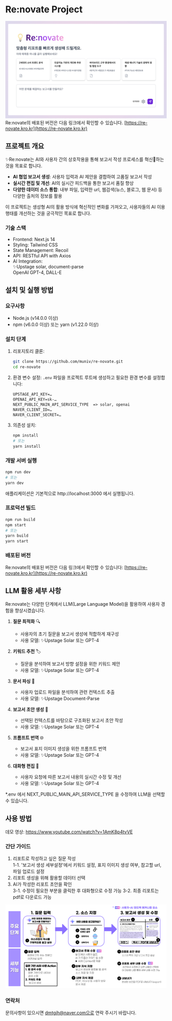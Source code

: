 # Re:novate Project

![Re-novate 첫 화면](./images/re-novate-home-screen.png)
Re:novate의 배포된 버전은 다음 링크에서 확인할 수 있습니다.  [https://re-novate.kro.kr](https://re-novate.kro.kr)



## 프로젝트 개요

✨Re:novate는 AI와 사용자 간의 상호작용을 통해 보고서 작성 프로세스를 혁신🚀하는 것을 목표로 합니다.

-  **AI 협업 보고서 생성**: 사용자 입력과 AI 제안을 결합하여 고품질 보고서 작성
-  **실시간 편집 및 개선**: AI의 실시간 피드백을 통한 보고서 품질 향상
-  **다양한 데이터 소스 통합**: 내부 파일, 입력한 url, 웹검색(뉴스, 블로그, 웹 문서) 등 다양한 출처의 정보를 활용

이 프로젝트는 생성형 AI의 활용 방식에 혁신적인 변화를 가져오고, 사용자들의 AI 이용 행태를 개선하는 것을 궁극적인 목표로 합니다.

### 기술 스택

- Frontend: Next.js 14
- Styling: Tailwind CSS
- State Management: Recoil
- API: RESTful API with Axios
- AI Integration:   
    ✨Upstage solar, document-parse  
    OpenAI GPT-4, DALL-E

## 설치 및 실행 방법

### 요구사항

- Node.js (v14.0.0 이상)
- npm (v6.0.0 이상) 또는 yarn (v1.22.0 이상)

### 설치 단계

1. 리포지토리 클론:
   ```bash
   git clone https://github.com/muniv/re-novate.git
   cd re-novate
   ```

2. 환경 변수 설정:
   `.env` 파일을 프로젝트 루트에 생성하고 필요한 환경 변수를 설정합니다:
   ```
   UPSTAGE_API_KEY=…
   OPENAI_API_KEY=sk-…
   NEXT_PUBLIC_MAIN_API_SERVICE_TYPE  => solar, openai 
   NAVER_CLIENT_ID=…
   NAVER_CLIENT_SECRET=…
   ```

3. 의존성 설치:
   ```bash
   npm install
   # 또는
   yarn install
   ```

### 개발 서버 실행

```bash
npm run dev
# 또는
yarn dev
```

애플리케이션은 기본적으로 http://localhost:3000 에서 실행됩니다.

### 프로덕션 빌드

```bash
npm run build
npm start
# 또는
yarn build
yarn start
```

### 배포된 버전

Re:novate의 배포된 버전은 다음 링크에서 확인할 수 있습니다: [https://re-novate.kro.kr](https://re-novate.kro.kr)


## LLM 활용 세부 사항

Re:novate는 다양한 단계에서 LLM(Large Language Model)을 활용하여 사용자 경험을 향상시켰습니다.

1. **질문 최적화** 🔍
   - 사용자의 초기 질문을 보고서 생성에 적합하게 재구성
   - 사용 모델: ✨Upstage Solar 또는 GPT-4

2. **키워드 추천** 🏷️
   - 질문을 분석하여 보고서 방향 설정을 위한 키워드 제안
   - 사용 모델: ✨Upstage Solar 또는 GPT-4

3. **문서 파싱** 📄
   - 사용자 업로드 파일을 분석하여 관련 컨텍스트 추출
   - 사용 모델: ✨Upstage Document-Parse

4. **보고서 초안 생성** 📝
   - 선택된 컨텍스트를 바탕으로 구조화된 보고서 초안 작성
   - 사용 모델: ✨Upstage Solar 또는 GPT-4

5. **프롬프트 번역** 🌐
   - 보고서 표지 이미지 생성을 위한 프롬프트 번역
   - 사용 모델: ✨Upstage Solar 또는 GPT-4

6. **대화형 편집** 💬
   - 사용자 요청에 따른 보고서 내용의 실시간 수정 및 개선
   - 사용 모델: ✨Upstage Solar 또는 GPT-4

*.env 에서 NEXT_PUBLIC_MAIN_API_SERVICE_TYPE 을 수정하여 LLM을 선택할 수 있습니다.

## 사용 방법
데모 영상: https://www.youtube.com/watch?v=1AmK8p4tvVE

### 간단 가이드
1. 리포트로 작성하고 싶은 질문 작성  
1-1. '보고서 생성 세부설정'에서 키워드 설정, 표지 이미지 생성 여부, 참고할 url, 파일 업로드 설정
2. 리포트 생성을 위해 활용할 데이터 선택
3. AI가 작성한 리포트 초안을 확인  
3-1. 수정이 필요한 부분을 클릭한 후 대화형으로 수정 가능
3-2. 최종 리포트는 pdf로 다운로드 가능

![Re-novate 사용 가이드](./images/re-novate-usage-guide.png)


### 연락처
문의사항이 있으시면 dmtgjh@naver.com으로 연락 주시기 바랍니다.
